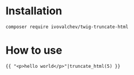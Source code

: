 # Installation

```
composer require ivovalchev/twig-truncate-html
```

# How to use

```
{{ "<p>hello world</p>"|truncate_html(5) }}
```
